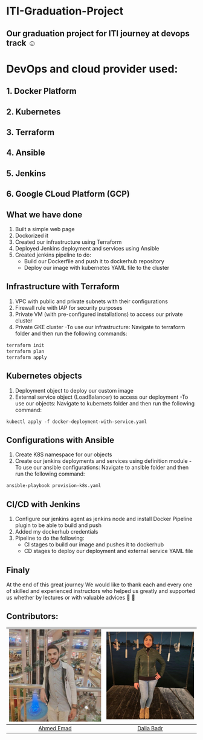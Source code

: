 # ITI-Graduation-Project
## Our graduation project for ITI journey at devops track :relaxed:

# DevOps and cloud provider used:
## 1. Docker Platform
## 2. Kubernetes
## 3. Terraform 
## 4. Ansible
## 5. Jenkins
## 6. Google CLoud Platform (GCP)

## What we have done 
1. Built a simple web page 
2. Dockorized it 
3. Created our infrastructure using Terraform
4. Deployed Jenkins  deployment and services  using Ansible
5. Created jenkins pipeline to do:
   - Build our Dockerfile and push it to dockerhub repository
   - Deploy our image with kubernetes YAML file to the cluster

## Infrastructure with Terraform
1. VPC with public and private subnets with their configurations
2. Firewall rule with IAP for security purposes
3. Private VM (with pre-configured installations) to access our private cluster
4. Private GKE cluster 
-To use our infrastructure: Navigate to terraform folder and then run the following commands:
```
terraform init
terraform plan
terraform apply
```
## Kubernetes objects
1. Deployment object to deploy our custom image
2. External service object (LoadBalancer) to access our deployment
-To use our objects: Navigate to kubernets folder and then run the following command:
```
kubectl apply -f docker-deployment-with-service.yaml
```


## Configurations with Ansible
1. Create K8S namespace for our objects
2. Create our jenkins deployments and services using definition module
-To use our ansible configurations: Navigate to ansible folder and then run the following command:
```
ansible-playbook provision-k8s.yaml
```
## CI/CD with Jenkins
1. Configure our jenkins agent as jenkins node and install Docker Pipeline plugin to be able to build and push
2. Added my dockerhub credentials
3. Pipeline to do the following:
   - CI stages to build our image and pushes it to dockerhub
   - CD stages to deploy our deployment and external service YAML file

## Finaly
At the end of this great journey
We would like to thank each and every one of skilled and experienced instructors who helped us greatly and supported us whether by lectures or with valuable advices  :blue_heart: :blue_heart:

## Contributors:
![Image](pics/ahmed.jpeg)|![Image](pics/dalia.jpeg)|
|:-----------:|:-----------:|
|[Ahmed Emad](https://www.linkedin.com/in/ahmed-emad1/)|[Dalia Badr](https://www.linkedin.com/in/DaliaBadr-db7/)|



